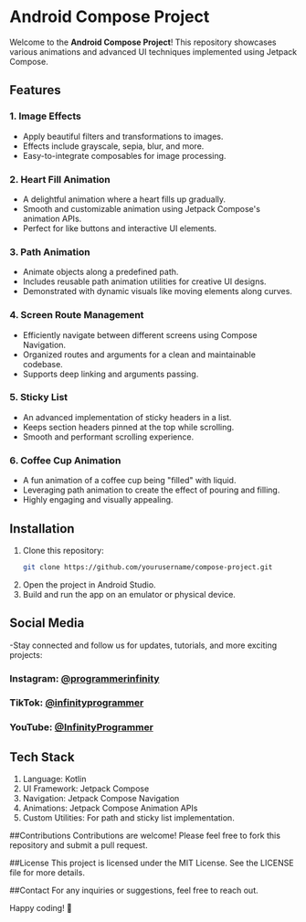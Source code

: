 # Android Compose Project

Welcome to the **Android Compose Project**! This repository showcases various animations and advanced UI techniques implemented using Jetpack Compose.

## Features

### 1. Image Effects
- Apply beautiful filters and transformations to images.
- Effects include grayscale, sepia, blur, and more.
- Easy-to-integrate composables for image processing.

### 2. Heart Fill Animation
- A delightful animation where a heart fills up gradually.
- Smooth and customizable animation using Jetpack Compose's animation APIs.
- Perfect for like buttons and interactive UI elements.

### 3. Path Animation
- Animate objects along a predefined path.
- Includes reusable path animation utilities for creative UI designs.
- Demonstrated with dynamic visuals like moving elements along curves.

### 4. Screen Route Management
- Efficiently navigate between different screens using Compose Navigation.
- Organized routes and arguments for a clean and maintainable codebase.
- Supports deep linking and arguments passing.

### 5. Sticky List
- An advanced implementation of sticky headers in a list.
- Keeps section headers pinned at the top while scrolling.
- Smooth and performant scrolling experience.

### 6. Coffee Cup Animation
- A fun animation of a coffee cup being "filled" with liquid.
- Leveraging path animation to create the effect of pouring and filling.
- Highly engaging and visually appealing.

## Installation

1. Clone this repository:
   ```bash
   git clone https://github.com/yourusername/compose-project.git
2. Open the project in Android Studio.
3. Build and run the app on an emulator or physical device.

## Social Media
-Stay connected and follow us for updates, tutorials, and more exciting projects:

### Instagram: [@programmerinfinity](https://www.instagram.com/programmerinfinity/)
### TikTok: [@infinityprogrammer](https://www.instagram.com/programmerinfinity/)
### YouTube: [@InfinityProgrammer](https://www.youtube.com/@InfinityProgrammer)

## Tech Stack
1. Language: Kotlin
2. UI Framework: Jetpack Compose
3. Navigation: Jetpack Compose Navigation
4. Animations: Jetpack Compose Animation APIs
5. Custom Utilities: For path and sticky list implementation.

##Contributions
Contributions are welcome! Please feel free to fork this repository and submit a pull request.

##License
This project is licensed under the MIT License. See the LICENSE file for more details.

##Contact
For any inquiries or suggestions, feel free to reach out.

Happy coding! 🎉


